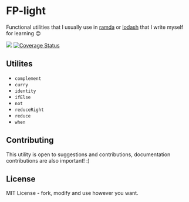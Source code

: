 # FP-light

Functional utilities that I usually use in [ramda](https://ramdajs.com/) or [lodash](https://github.com/lodash/lodash/wiki/FP-Guide) that I write myself for learning :blush:

![](https://github.com/joshuaalpuerto/fp-light/workflows/Node%20CI/badge.svg)
[![Coverage Status](https://coveralls.io/repos/github/joshuaalpuerto/fp-light/badge.svg?branch=master)](https://coveralls.io/github/joshuaalpuerto/fp-light?branch=master)

## Utilites

- `complement`
- `curry`
- `identity`
- `ifElse`
- `not`
- `reduceRight`
- `reduce`
- `when`

## Contributing

This utility is open to suggestions and contributions, documentation contributions are also important! :)

## License

MIT License - fork, modify and use however you want.

